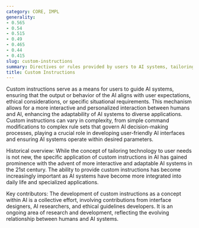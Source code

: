 ```yaml
---
category: CORE, IMPL
generality:
- 0.565
- 0.54
- 0.515
- 0.49
- 0.465
- 0.44
- 0.415
slug: custom-instructions
summary: Directives or rules provided by users to AI systems, tailoring the AI's responses or behaviors to specific needs or contexts.
title: Custom Instructions
---
```


Custom instructions serve as a means for users to guide AI systems, ensuring that the output or behavior of the AI aligns with user expectations, ethical considerations, or specific situational requirements. This mechanism allows for a more interactive and personalized interaction between humans and AI, enhancing the adaptability of AI systems to diverse applications. Custom instructions can vary in complexity, from simple command modifications to complex rule sets that govern AI decision-making processes, playing a crucial role in developing user-friendly AI interfaces and ensuring AI systems operate within desired parameters.

Historical overview: While the concept of tailoring technology to user needs is not new, the specific application of custom instructions in AI has gained prominence with the advent of more interactive and adaptable AI systems in the 21st century. The ability to provide custom instructions has become increasingly important as AI systems have become more integrated into daily life and specialized applications.

Key contributors: The development of custom instructions as a concept within AI is a collective effort, involving contributions from interface designers, AI researchers, and ethical guidelines developers. It is an ongoing area of research and development, reflecting the evolving relationship between humans and AI systems.